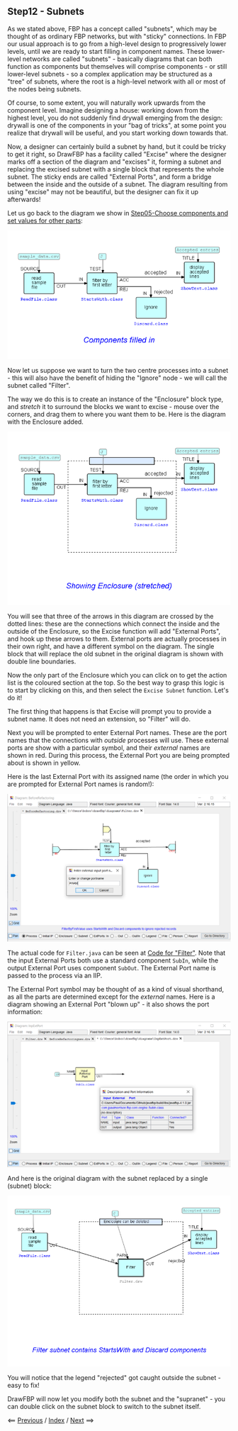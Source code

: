 
<link rel="stylesheet" type="text/css" href="../style.css">

## Step12 - Subnets

As we stated above, FBP has a concept called "subnets", which may be thought of as ordinary FBP networks, but with "sticky" connections.  In FBP our usual approach is to go from a high-level design to progressively lower levels, until we are ready to start filling in component names. These lower-level networks are called "subnets" - basically diagrams that can both function as components but themselves will comprise components - or still lower-level subnets - so a complex application may be structured as a "tree" of subnets, where the root is a high-level network with all or most of the nodes being subnets.

Of course, to some extent, you will naturally work upwards from the component level.  Imagine designing a house: working down from the highest level, you do not suddenly find drywall emerging from the design: drywall is one of the components in your "bag of tricks", at some point you realize that drywall will be useful, and you start working down towards that.

Now, a designer can certainly build a subnet by hand, but it could be tricky to get it right, so DrawFBP has a facility called "Excise" where the designer marks off a section of the diagram and "excises" it, forming a subnet and replacing the excised subnet with a single block that represents the whole subnet. The sticky ends are called "External Ports", and form a bridge between the inside and the outside of a subnet. The diagram resulting from using "excise" may not be beautiful, but the designer can fix it up afterwards!

Let us go back to the diagram we show in <a href="../Step05/">Step05-Choose components and set values for other parts</a>:

![Diagram with components and IIPs filled in](../Step05/Step05.png)

Now let us suppose we want to turn the two centre processes into a subnet - this will also have the benefit of hiding the "Ignore" node - we will call the subnet called "Filter".  

The way we do this is to create an instance of the "Enclosure" block type, and *stretch* it to surround the blocks we want to excise - mouse over the corners, and drag them to where you want them to be.  Here is the diagram with the Enclosure added.

![Diagram with "stretched" Enclosure](Step12.png)

You will see that three of the arrows in this diagram are crossed by the dotted lines:  these are the connections which connect the inside and the outside of the Enclosure, so the Excise function will add "External Ports", and hook up these arrows to them.  External ports are actually processes in their own right, and have a different symbol on the diagram.  The single block that will replace the old subnet in the original diagram is shown with double line boundaries.  

Now the only part of the Enclosure which you can click on to get the action list is the coloured section at the top.  So the best way to grasp this logic is to start by clicking on this, and then select the `Excise Subnet` function.   Let's do it!

The first thing that happens is that Excise will prompt you to provide a subnet name.  It does not need an extension, so "Filter" will do.

Next you will be prompted to enter External Port names. These are the port names that the connections with *outside* processes will use. These external ports are show with a particular symbol, and their *external* names are shown in red.  During this process, the External Port you are being prompted about is shown in yellow.

Here is the last External Port with its assigned name (the order in which you are prompted for External Port names is random!):

![Entering External Port names](Step12-1.png)

The actual code for `Filter.java` can be seen at [Code for "Filter"](code/Filter.java).  Note that the input External Ports both use a standard component `SubIn`, while the output External Port uses component `SubOut`.  The External Port name is passed to the process via an IIP. 

The External Port symbol may be thought of as a kind of visual shorthand, as all the parts are determined except for the *external* names.  Here is a diagram showing an External Port "blown up" - it also shows the port information:

!["Blown up" External Port](Step12-3.png)

And here is the original diagram with the subnet replaced by a single (subnet) block:

![Diagram after refactoring](Step12-2.png)

You will notice that the legend "rejected" got caught outside the subnet - easy to fix!

DrawFBP will now let you modify both the subnet and the "supranet" - you can double click on the subnet block to switch to the subnet itself.


<span class=middle> &lt;== <a href="../Step11/">  Previous</a> / <a href="https://github.com/jpaulm/fbp-tutorial-filter-file/"> Index</a> /  <a href="../Step13/"> Next</a> ==&gt;</span>
